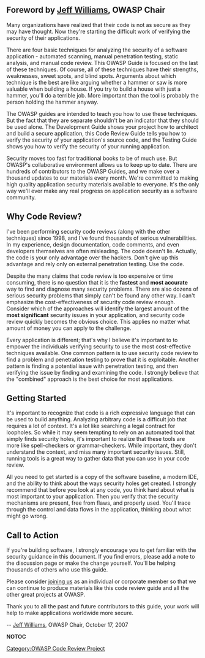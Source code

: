 ## Foreword by [Jeff Williams](User:Jeff_Williams "wikilink"), OWASP Chair

Many organizations have realized that their code is not as secure as
they may have thought. Now they're starting the difficult work of
verifying the security of their applications.

There are four basic techniques for analyzing the security of a software
application - automated scanning, manual penetration testing, static
analysis, and manual code review. This OWASP Guide is focused on the
last of these techniques. Of course, all of these techniques have their
strengths, weaknesses, sweet spots, and blind spots. Arguments about
which technique is the best are like arguing whether a hammer or saw is
more valuable when building a house. If you try to build a house with
just a hammer, you'll do a terrible job. More important than the tool is
probably the person holding the hammer anyway.

The OWASP guides are intended to teach you how to use these techniques.
But the fact that they are separate shouldn't be an indicator that they
should be used alone. The Development Guide shows your project how to
architect and build a secure application, this Code Review Guide tells
you how to verify the security of your application's source code, and
the Testing Guide shows you how to verify the security of your running
application.

Security moves too fast for traditional books to be of much use. But
OWASP's collaborative environment allows us to keep up to date. There
are hundreds of contributors to the OWASP Guides, and we make over a
thousand updates to our materials every month. We're committed to making
high quality application security materials available to everyone. It's
the only way we'll ever make any real progress on application security
as a software community.

## Why Code Review?

I've been performing security code reviews (along with the other
techniques) since 1998, and I've found thousands of serious
vulnerabilities. In my experience, design documentation, code comments,
and even developers themselves are often misleading. The code doesn't
lie. Actually, the code is your only advantage over the hackers. Don't
give up this advantage and rely only on external penetration testing.
Use the code.

Despite the many claims that code review is too expensive or time
consuming, there is no question that it is the **fastest** and **most
accurate** way to find and diagnose many security problems. There are
also dozens of serious security problems that simply can't be found any
other way. I can't emphasize the cost-effectiveness of security code
review enough. Consider which of the approaches will identify the
largest amount of the **most significant** security issues in your
application, and security code review quickly becomes the obvious
choice. This applies no matter what amount of money you can apply to the
challenge.

Every application is different; that's why I believe it's important to
to empower the individuals verifying security to use the most
cost-effective techniques available. One common pattern is to use
security code review to find a problem and penetration testing to prove
that it is exploitable. Another pattern is finding a potential issue
with penetration testing, and then verifying the issue by finding and
examining the code. I strongly believe that the "combined" approach is
the best choice for most applications.

## Getting Started

It's important to recognize that code is a rich expressive language that
can be used to build anything. Analyzing arbitrary code is a difficult
job that requires a lot of context. It's a lot like searching a legal
contract for loopholes. So while it may seem tempting to rely on an
automated tool that simply finds security holes, it's important to
realize that these tools are more like spell-checkers or
grammar-checkers. While important, they don't understand the context,
and miss many important security issues. Still, running tools is a great
way to gather data that you can use in your code review.

All you need to get started is a copy of the software baseline, a modern
IDE, and the ability to think about the ways security holes get created.
I strongly recommend that before you look at any code, you think hard
about what is most important to your application. Then you verify that
the security mechanisms are present, free from flaws, and properly used.
You'll trace through the control and data flows in the application,
thinking about what might go wrong.

## Call to Action

If you're building software, I strongly encourage you to get familiar
with the security guidance in this document. If you find errors, please
add a note to the discussion page or make the change yourself. You'll be
helping thousands of others who use this guide.

Please consider [joining us](Membership "wikilink") as an individual or
corporate member so that we can continue to produce materials like this
code review guide and all the other great projects at OWASP.

Thank you to all the past and future contributors to this guide, your
work will help to make applications worldwide more secure.

\-- [Jeff Williams](User:Jeff_Williams "wikilink"), OWASP Chair, October
17, 2007

__NOTOC__

[Category:OWASP Code Review
Project](Category:OWASP_Code_Review_Project "wikilink")